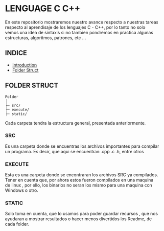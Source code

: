 # LENGUAGE C C++
En este repositorio mostraremos nuestro avance respecto a nuestras 
tareas respecto al aprendisaje de los lenguajes C - C++, por lo tanto 
no solo vemos una idea de sintaxis si no tambien pondremos en practica 
algunas estructuras, algoritmos, patrones, etc ...
## INDICE
- [Introduction]()
- [Folder Struct]()
## FOLDER STRUCT
```plaintext
Folder
│
├─ src/
├─ execute/
├─ static/
```
Cada carpeta tendra la estructura general, presentada anteriormente.
### SRC
Es una carpeta donde se encuentras los archivos importantes para 
compilar un programa. Es decir, que aqui se encuentran .cpp .c .h, 
entre otros
### EXECUTE
Esta es una carpeta donde se encontraran los archivos SRC ya compilados.  
Tener en cuenta que, por ahora estos fueron compilados en una maquina de linux 
, por ello, los binarios no seran los mismo para una maquina con Windows o otro.
### STATIC
Solo toma en cuenta, que lo usamos para poder guardar recursos 
, que nos ayudaran a mostrar resultados o hacer menos divertidos los Readme, 
de cada folder.
